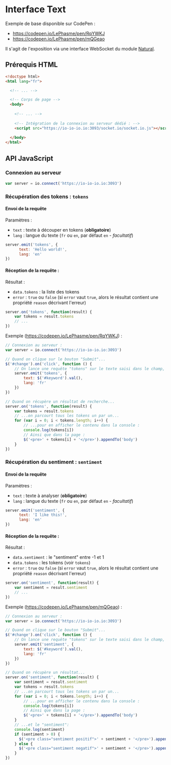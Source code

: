 # Interface Text

Exemple de base disponible sur CodePen :

- https://codepen.io/LePhasme/pen/RqYWKJ
- https://codepen.io/LePhasme/pen/mQGeao

Il s'agit de l'exposition via une interface WebSocket du module [Natural](https://github.com/NaturalNode/natural).

## Prérequis HTML

```html
<!doctype html>
<html lang="fr">

  <!-- ... -->

  <!-- Corps de page -->
  <body>
  
    <!-- ... -->
    
    <!-- Intégration de la connexion au serveur dédié : -->
    <script src="https://io-io-io.io:3093/socket.io/socket.io.js"></script>
    
  </body>
</html>
```

## API JavaScript

### Connexion au serveur

```javascript
var server = io.connect('https://io-io-io.io:3093')
```

### Récupération des tokens : `tokens`

#### Envoi de la requête

Paramètres :

- `text` : texte à découper en tokens (**obligatoire**)
- `lang` : langue du texte (`fr` ou `en`, par défaut `en` - _facultatif_)

```javascript
server.emit('tokens', {
      text: 'Hello world!',
      lang: 'en'
})
```

#### Réception de la requête :

Résultat :

- `data.tokens` : la liste des tokens
- `error` : `true` ou `false` (si `error` vaut `true`, alors le résultat contient une propriété `reason` décrivant l'erreur)

```javascript
server.on('tokens', function(result) {
    var tokens = result.tokens
    // ...
})
```

Exemple (https://codepen.io/LePhasme/pen/RqYWKJ) :

```javascript
// Connexion au serveur :
var server = io.connect('https://io-io-io.io:3093')

// Quand on clique sur le bouton "Submit"...
$('#change').on('click', function () {
    // On lance une requête "tokens" sur le texte saisi dans le champ, considéré comme étant en français :
    server.emit('tokens', {
        text: $('#keyword').val(),
        lang: 'fr'
    })
})

// Quand on récupère un résultat de recherche...
server.on('tokens', function(result) {
    var tokens = result.tokens
    // ...on parcourt tous les tokens un par un...
    for (var i = 0; i < tokens.length; i++) {
        // ...pour en afficher le contenu dans la console :
        console.log(tokens[i])
        // Ainsi que dans la page :
        $('<pre>' + tokens[i] + '</pre>').appendTo('body')
    }
})
```

### Récupération du sentiment : `sentiment`

#### Envoi de la requête

Paramètres :

- `text` : texte à analyser (**obligatoire**)
- `lang` : langue du texte (`fr` ou `en`, par défaut `en` - _facultatif_)

```javascript
server.emit('sentiment', {
      text: 'I like this!',
      lang: 'en'
})
```

#### Réception de la requête :

Résultat :

- `data.sentiment` : le "sentiment" entre -1 et 1
- `data.tokens` : les tokens (voir `tokens`)
- `error` : `true` ou `false` (si `error` vaut `true`, alors le résultat contient une propriété `reason` décrivant l'erreur)

```javascript
server.on('sentiment', function(result) {
    var sentiment = result.sentiment
    // ...
})
```

Exemple (https://codepen.io/LePhasme/pen/mQGeao) :

```javascript
// Connexion au serveur :
var server = io.connect('https://io-io-io.io:3093')

// Quand on clique sur le bouton "Submit"...
$('#change').on('click', function () {
    // On lance une requête "tokens" sur le texte saisi dans le champ, considéré comme étant en français :
    server.emit('sentiment', {
        text: $('#keyword').val(),
        lang: 'fr'
    })
})

// Quand on récupère un résultat...
server.on('sentiment', function(result) {
    var sentiment = result.sentiment
    var tokens = result.tokens
    // ...on parcourt tous les tokens un par un...
    for (var i = 0; i < tokens.length; i++) {
        // ...pour en afficher le contenu dans la console :
        console.log(tokens[i])
        // Ainsi que dans la page :
        $('<pre>' + tokens[i] + '</pre>').appendTo('body')
    }
    // ...et le "sentiment":
    console.log(sentiment)
    if (sentiment > 0) {
      $('<pre class="sentiment positif">' + sentiment + '</pre>').appendTo('body')
    } else {
      $('<pre class="sentiment negatif">' + sentiment + '</pre>').appendTo('body')      
    }
})
```
